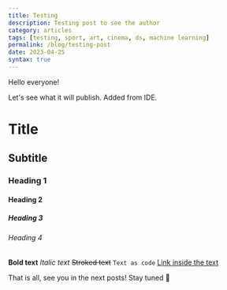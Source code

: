 ```yaml
---
title: Testing
description: Testing post to see the author 
category: articles
tags: [testing, sport, art, cinema, ds, machine learning]
permalink: /blog/testing-post
date: 2023-04-25
syntax: true
---
```


Hello everyone!

Let's see what it will publish. Added from IDE.

# Title
## Subtitle
### Heading 1
#### Heading 2
##### Heading 3
###### Heading 4

**Bold text**
_Italic text_
~~Stroked text~~
`Text as code`
[Link inside the text](https://wikipedia.org/)

That is all, see you in the next posts!
Stay tuned 👀